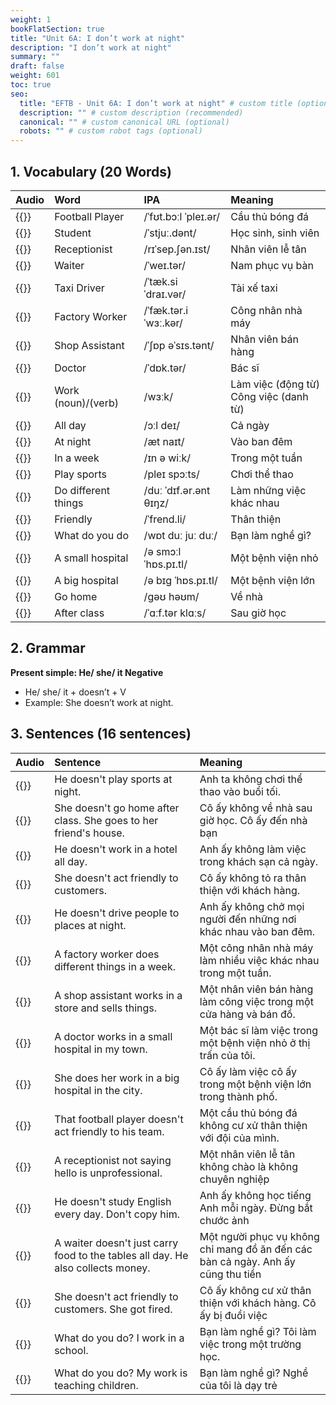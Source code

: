 ```yaml
---
weight: 1
bookFlatSection: true
title: "Unit 6A: I don’t work at night"
description: "I don’t work at night"
summary: ""
draft: false
weight: 601
toc: true
seo:
  title: "EFTB - Unit 6A: I don’t work at night" # custom title (optional)
  description: "" # custom description (recommended)
  canonical: "" # custom canonical URL (optional)
  robots: "" # custom robot tags (optional)
---
```


## 1. Vocabulary (20 Words)

| Audio                                                                         | Word                | IPA                    | Meaning                                      |
| :---------------------------------------------------------------------------- | :------------------ | :--------------------- | :------------------------------------------- |
| {{<audio-player src="audio/unit6a/vocabularies/00_Football_Player.wav">}}     | Football Player     | /ˈfʊt.bɔːl ˈpleɪ.ər/   | Cầu thủ bóng đá                              |
| {{<audio-player src="audio/unit6a/vocabularies/01_Student.wav">}}             | Student             | /ˈstjuː.dənt/          | Học sinh, sinh viên                          |
| {{<audio-player src="audio/unit6a/vocabularies/02_Receptionist.wav">}}        | Receptionist        | /rɪˈsep.ʃən.ɪst/       | Nhân viên lễ tân                             |
| {{<audio-player src="audio/unit6a/vocabularies/03_Waiter.wav">}}              | Waiter              | /ˈweɪ.tər/             | Nam phục vụ bàn                              |
| {{<audio-player src="audio/unit6a/vocabularies/04_Taxi_Driver.wav">}}         | Taxi Driver         | /ˈtæk.si ˈdraɪ.vər/    | Tài xế taxi                                  |
| {{<audio-player src="audio/unit6a/vocabularies/05_Factory_Worker.wav">}}      | Factory Worker      | /ˈfæk.tər.i ˈwɜː.kər/  | Công nhân nhà máy                            |
| {{<audio-player src="audio/unit6a/vocabularies/06_Shop_Assistant.wav">}}      | Shop Assistant      | /ˈʃɒp əˈsɪs.tənt/      | Nhân viên bán hàng                           |
| {{<audio-player src="audio/unit6a/vocabularies/07_Doctor.wav">}}              | Doctor              | /ˈdɒk.tər/             | Bác sĩ                                       |
| {{<audio-player src="audio/unit6a/vocabularies/08_Work.wav">}}                | Work (noun)/(verb)  | /wɜːk/                 | Làm việc (động từ) <br/> Công việc (danh từ) |
| {{<audio-player src="audio/unit6a/vocabularies/09_All_day.wav">}}             | All day             | /ɔːl deɪ/              | Cả ngày                                      |
| {{<audio-player src="audio/unit6a/vocabularies/10_At_night.wav">}}            | At night            | /æt naɪt/              | Vào ban đêm                                  |
| {{<audio-player src="audio/unit6a/vocabularies/11_In_a_week.wav">}}           | In a week           | /ɪn ə wiːk/            | Trong một tuần                               |
| {{<audio-player src="audio/unit6a/vocabularies/12_Play_sports.wav">}}         | Play sports         | /pleɪ spɔːts/          | Chơi thể thao                                |
| {{<audio-player src="audio/unit6a/vocabularies/13_Do_different_things.wav">}} | Do different things | /duː ˈdɪf.ər.ənt θɪŋz/ | Làm những việc khác nhau                     |
| {{<audio-player src="audio/unit6a/vocabularies/14_Friendly.wav">}}            | Friendly            | /ˈfrend.li/            | Thân thiện                                   |
| {{<audio-player src="audio/unit6a/vocabularies/15_What_do_you_do.wav">}}      | What do you do      | /wɒt duː juː duː/      | Bạn làm nghề gì?                             |
| {{<audio-player src="audio/unit6a/vocabularies/16_A_small_hospital.wav">}}    | A small hospital    | /ə smɔːl ˈhɒs.pɪ.tl/   | Một bệnh viện nhỏ                            |
| {{<audio-player src="audio/unit6a/vocabularies/17_A_big_hospital.wav">}}      | A big hospital      | /ə bɪɡ ˈhɒs.pɪ.tl/     | Một bệnh viện lớn                            |
| {{<audio-player src="audio/unit6a/vocabularies/18_Go_home.wav">}}             | Go home             | /ɡəʊ həʊm/             | Về nhà                                       |
| {{<audio-player src="audio/unit6a/vocabularies/19_After_class.wav">}}         | After class         | /ˈɑːf.tər klɑːs/       | Sau giờ học                                  |

## 2. Grammar

**Present simple: He/ she/ it Negative**

- He/ she/ it + doesn’t + V
- Example: She doesn’t work at night.

## 3. Sentences (16 sentences)

| Audio                                                                                  | Sentence                                                                        | Meaning                                                                          |
| :------------------------------------------------------------------------------------- | :------------------------------------------------------------------------------ | :------------------------------------------------------------------------------- |
| {{<audio-player src="audio/unit6a/sentences/001_He doesnt play sports at night.wav">}} | He doesn't play sports at night.                                                | Anh ta không chơi thể thao vào buổi tối.                                         |
| {{<audio-player src="audio/unit6a/sentences/002_She doesnt go home after class.wav">}} | She doesn't go home after class. She goes to her friend's house.                | Cô ấy không về nhà sau giờ học. Cô ấy đến nhà bạn                                |
| {{<audio-player src="audio/unit6a/sentences/003_He doesnt work in a hotel all .wav">}} | He doesn't work in a hotel all day.                                             | Anh ấy không làm việc trong khách sạn cả ngày.                                   |
| {{<audio-player src="audio/unit6a/sentences/004_She doesnt act friendly to cus.wav">}} | She doesn't act friendly to customers.                                          | Cô ấy không tỏ ra thân thiện với khách hàng.                                     |
| {{<audio-player src="audio/unit6a/sentences/005_He doesnt drive people to plac.wav">}} | He doesn't drive people to places at night.                                     | Anh ấy không chở mọi người đến những nơi khác nhau vào ban đêm.                  |
| {{<audio-player src="audio/unit6a/sentences/006_A factory worker does differen.wav">}} | A factory worker does different things in a week.                               | Một công nhân nhà máy làm nhiều việc khác nhau trong một tuần.                   |
| {{<audio-player src="audio/unit6a/sentences/007_A shop assistant works in a st.wav">}} | A shop assistant works in a store and sells things.                             | Một nhân viên bán hàng làm công việc trong một cửa hàng và bán đồ.               |
| {{<audio-player src="audio/unit6a/sentences/008_A doctor works in a small hosp.wav">}} | A doctor works in a small hospital in my town.                                  | Một bác sĩ làm việc trong một bệnh viện nhỏ ở thị trấn của tôi.                  |
| {{<audio-player src="audio/unit6a/sentences/009_She does her work in a big hos.wav">}} | She does her work in a big hospital in the city.                                | Cô ấy làm việc cô ấy trong một bệnh viện lớn trong thành phố.                    |
| {{<audio-player src="audio/unit6a/sentences/010_That football player doesnt ac.wav">}} | That football player doesn't act friendly to his team.                          | Một cầu thủ bóng đá không cư xử thân thiện với đội của mình.                     |
| {{<audio-player src="audio/unit6a/sentences/011_A receptionist not saying hell.wav">}} | A receptionist not saying hello is unprofessional.                              | Một nhân viên lễ tân không chào là không chuyên nghiệp                           |
| {{<audio-player src="audio/unit6a/sentences/012_He doesnt study English every .wav">}} | He doesn't study English every day. Don't copy him.                             | Anh ấy không học tiếng Anh mỗi ngày. Đừng bắt chước ảnh                          |
| {{<audio-player src="audio/unit6a/sentences/013_A waiter doesnt just carry foo.wav">}} | A waiter doesn't just carry food to the tables all day. He also collects money. | Một người phục vụ không chỉ mang đồ ăn đến các bàn cả ngày. Anh ấy cũng thu tiền |
| {{<audio-player src="audio/unit6a/sentences/014_She doesnt act friendly to cus.wav">}} | She doesn't act friendly to customers. She got fired.                           | Cô ấy không cư xử thân thiện với khách hàng. Cô ấy bị đuổi việc                  |
| {{<audio-player src="audio/unit6a/sentences/015_What do you do I work in a sch.wav">}} | What do you do? I work in a school.                                             | Bạn làm nghề gì? Tôi làm việc trong một trường học.                              |
| {{<audio-player src="audio/unit6a/sentences/016_What do you do My work is teac.wav">}} | What do you do? My work is teaching children.                                   | Bạn làm nghề gì? Nghề của tôi là dạy trẻ                                         |
